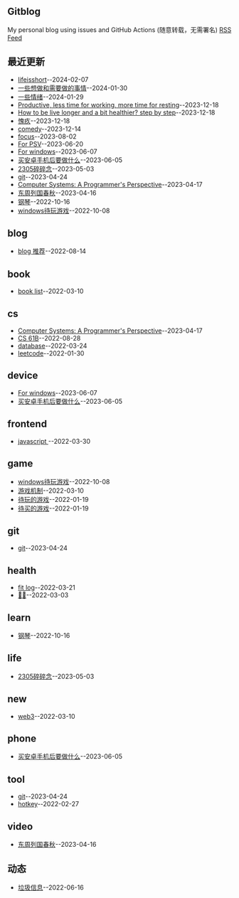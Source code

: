 ## Gitblog
My personal blog using issues and GitHub Actions (随意转载，无需署名)
[RSS Feed](https://raw.githubusercontent.com/zerone0x/tmpbackup/master/feed.xml)

## 最近更新
- [lifeisshort](https://github.com/zerone0x/tmpbackup/issues/108)--2024-02-07
- [一些想做和需要做的事情](https://github.com/zerone0x/tmpbackup/issues/107)--2024-01-30
- [一些情绪](https://github.com/zerone0x/tmpbackup/issues/106)--2024-01-29
- [Productive, less time for working, more time for resting](https://github.com/zerone0x/tmpbackup/issues/105)--2023-12-18
- [How to be live longer and a bit healthier? step by step](https://github.com/zerone0x/tmpbackup/issues/104)--2023-12-18
- [愧疚](https://github.com/zerone0x/tmpbackup/issues/103)--2023-12-18
- [comedy](https://github.com/zerone0x/tmpbackup/issues/102)--2023-12-14
- [focus](https://github.com/zerone0x/tmpbackup/issues/101)--2023-08-02
- [For PSV](https://github.com/zerone0x/tmpbackup/issues/99)--2023-06-20
- [For windows](https://github.com/zerone0x/tmpbackup/issues/98)--2023-06-07
- [买安卓手机后要做什么](https://github.com/zerone0x/tmpbackup/issues/97)--2023-06-05
- [2305碎碎念](https://github.com/zerone0x/tmpbackup/issues/96)--2023-05-03
- [git](https://github.com/zerone0x/tmpbackup/issues/95)--2023-04-24
- [Computer Systems: A Programmer's Perspective](https://github.com/zerone0x/tmpbackup/issues/94)--2023-04-17
- [东周列国春秋](https://github.com/zerone0x/tmpbackup/issues/91)--2023-04-16
- [钢琴](https://github.com/zerone0x/tmpbackup/issues/82)--2022-10-16
- [windows待玩游戏](https://github.com/zerone0x/tmpbackup/issues/81)--2022-10-08
## blog
- [blog 推荐](https://github.com/zerone0x/tmpbackup/issues/66)--2022-08-14
## book
- [book list](https://github.com/zerone0x/tmpbackup/issues/33)--2022-03-10
## cs
- [Computer Systems: A Programmer's Perspective](https://github.com/zerone0x/tmpbackup/issues/94)--2023-04-17
- [CS 61B](https://github.com/zerone0x/tmpbackup/issues/74)--2022-08-28
- [database](https://github.com/zerone0x/tmpbackup/issues/38)--2022-03-24
- [leetcode](https://github.com/zerone0x/tmpbackup/issues/14)--2022-01-30
## device
- [For windows](https://github.com/zerone0x/tmpbackup/issues/98)--2023-06-07
- [买安卓手机后要做什么](https://github.com/zerone0x/tmpbackup/issues/97)--2023-06-05
## frontend
- [javascript  ](https://github.com/zerone0x/tmpbackup/issues/42)--2022-03-30
## game
- [windows待玩游戏](https://github.com/zerone0x/tmpbackup/issues/81)--2022-10-08
- [游戏机制](https://github.com/zerone0x/tmpbackup/issues/31)--2022-03-10
- [待玩的游戏](https://github.com/zerone0x/tmpbackup/issues/4)--2022-01-19
- [待买的游戏](https://github.com/zerone0x/tmpbackup/issues/3)--2022-01-19
## git
- [git](https://github.com/zerone0x/tmpbackup/issues/95)--2023-04-24
## health
- [fit log](https://github.com/zerone0x/tmpbackup/issues/37)--2022-03-21
- [🚴‍♀️](https://github.com/zerone0x/tmpbackup/issues/26)--2022-03-03
## learn
- [钢琴](https://github.com/zerone0x/tmpbackup/issues/82)--2022-10-16
## life
- [2305碎碎念](https://github.com/zerone0x/tmpbackup/issues/96)--2023-05-03
## new
- [web3](https://github.com/zerone0x/tmpbackup/issues/28)--2022-03-10
## phone
- [买安卓手机后要做什么](https://github.com/zerone0x/tmpbackup/issues/97)--2023-06-05
## tool
- [git](https://github.com/zerone0x/tmpbackup/issues/95)--2023-04-24
- [hotkey](https://github.com/zerone0x/tmpbackup/issues/23)--2022-02-27
## video
- [东周列国春秋](https://github.com/zerone0x/tmpbackup/issues/91)--2023-04-16
## 动态
- [垃圾信息](https://github.com/zerone0x/tmpbackup/issues/59)--2022-06-16
